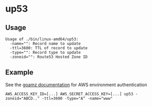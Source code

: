 up53
====

## Usage

```
Usage of ./bin/linux-amd64/up53:
  -name="": Record name to update
  -ttl=3600: TTL of record to update
  -type="": Record type to update
  -zoneid="": Route53 Hosted Zone ID
```

## Example

See the [goamz documentation](https://github.com/go-amz/amz/blob/v1/aws/aws.go#L186-L205) for AWS environment authentication

```
AWS_ACCESS_KEY_ID=[...] AWS_SECRET_ACCESS_KEY=[...] up53 -zoneid="ABCD.." -ttl=3600 -type="A" -name="www"
```

